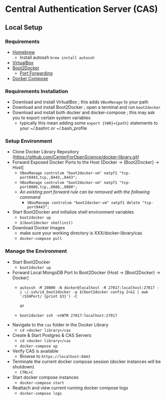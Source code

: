 # Central Authentication Server (CAS)

## Local Setup

### Requirements

* [Homebrew](http://brew.sh/)
  * Install autossh `brew install autossh`
* [VirtualBox](https://www.virtualbox.org/)
* [Boot2Docker](http://boot2docker.io/)
  * [Port Forwarding](https://github.com/boot2docker/boot2docker/blob/master/doc/WORKAROUNDS.md#port-forwarding)
* [Docker Compose](https://docs.docker.com/compose/)

### Requirements Installation 

* Download and install VirtualBox [](https://www.virtualbox.org/wiki/Downloads); this adds `VBoxManage` to your path
* Download and install Boot2Docker [](http://boot2docker.io/); open a terminal and run `boot2docker`
* Download and install both docker and docker-compose [](https://docs.docker.com/compose/install/); this may ask you to export certain system variables 
  * typically this mean adding some `export {VAR}={path}` statements to your ~/.bashrc or ~/.bash_profile

### Setup Environment

* Clone Docker Library Repository (https://github.com/CenterForOpenScience/docker-library.git)
* Forward Exposed Docker Ports to the Host {Docker -> [Boot2Docker} -> Host]
  * `VBoxManage controlvm "boot2docker-vm" natpf1 "tcp-port8443,tcp,,8443,,8443";`
  * `VBoxManage controlvm "boot2docker-vm" natpf1 "tcp-port8080,tcp,,8080,,8080";`
  * *An existing port forward rule can be removed with the following command*
    * `VBoxManage controlvm "boot2docker-vm" natpf1 delete "tcp-port8443";`
* Start Boot2Docker and initialize shell environment variables
  * `boot2docker up`
  * `$(boot2docker shellinit)`
* Download Docker Images
  * make sure your working directory is XXX/docker-library/cas
  * `docker-compose pull`

### Manage the Environment

* Start Boot2Docker
  * `boot2docker up`
* Forward Local MongoDB Port to Boot2Docker {Host -> [Boot2Docker} -> Docker]
  * `autossh -M 20000 -N docker@localhost -R 27017:localhost:27017 -i ~/.ssh/id_boot2docker -p $(boot2docker config 2>&1 | awk '/SSHPort/ {print $3}') -C`

    *or*

  * `boot2docker ssh -vnNTR 27017:localhost:27017`
* Navigate to the `cas` folder in the Docker Library
  * `cd <docker library>/cas`
* Create & Start Postgres & CAS Servers
  * `cd <docker library>/cas`
  * `docker-compose up`
* Verify CAS is available
  * Browse to `https://localhost:8443`
* Terminate the current docker compose session (docker instances will be shutdown)
  * `CTRL+C`
* Start docker compose instances
  * `docker-compose start`
* Reattach and view current running docker compose logs
  * `docker-compose logs`
